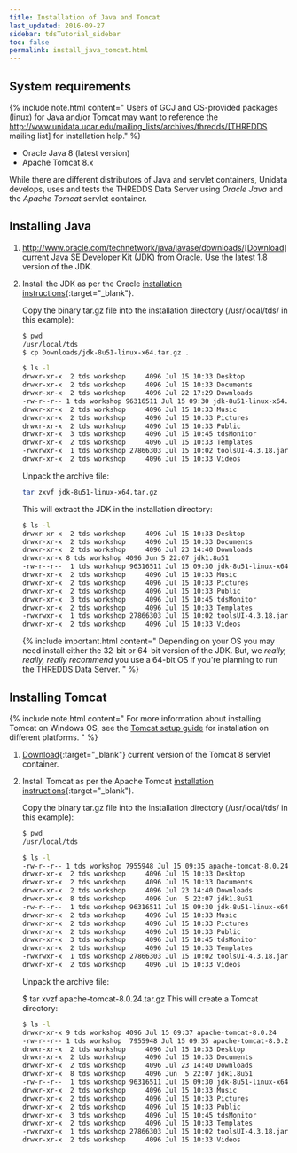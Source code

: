 ```yaml
---
title: Installation of Java and Tomcat
last_updated: 2016-09-27 
sidebar: tdsTutorial_sidebar
toc: false
permalink: install_java_tomcat.html
---
```


## System requirements

{% include note.html content="
Users of GCJ and OS-provided packages (linux) for Java and/or Tomcat may want to reference the http://www.unidata.ucar.edu/mailing_lists/archives/thredds/[THREDDS mailing list] for installation help."
%}

* Oracle Java 8 (latest version)
* Apache Tomcat 8.x

While there are different distributors of Java and servlet containers, Unidata develops, uses and tests the THREDDS Data Server using _Oracle Java_ and the _Apache Tomcat_ servlet container.

## Installing Java

1.  http://www.oracle.com/technetwork/java/javase/downloads/[Download] current Java SE Developer Kit (JDK) from Oracle. Use the latest 1.8 version of the JDK.

2.  Install the JDK as per the Oracle [installation instructions](http://docs.oracle.com/javase/8/docs/technotes/guides/install/install_overview.html){:target="_blank"}.

    Copy the binary tar.gz file into the installation directory (/usr/local/tds/ in this example):

    ~~~ bash
    $ pwd
    /usr/local/tds
    $ cp Downloads/jdk-8u51-linux-x64.tar.gz .

    $ ls -l
    drwxr-xr-x  2 tds workshop     4096 Jul 15 10:33 Desktop
    drwxr-xr-x  2 tds workshop     4096 Jul 15 10:33 Documents
    drwxr-xr-x  2 tds workshop     4096 Jul 22 17:29 Downloads
    -rw-r--r-- 1 tds workshop 96316511 Jul 15 09:30 jdk-8u51-linux-x64.tar.gz
    drwxr-xr-x  2 tds workshop     4096 Jul 15 10:33 Music
    drwxr-xr-x  2 tds workshop     4096 Jul 15 10:33 Pictures
    drwxr-xr-x  2 tds workshop     4096 Jul 15 10:33 Public
    drwxr-xr-x  3 tds workshop     4096 Jul 15 10:45 tdsMonitor
    drwxr-xr-x  2 tds workshop     4096 Jul 15 10:33 Templates
    -rwxrwxr-x  1 tds workshop 27866303 Jul 15 10:02 toolsUI-4.3.18.jar
    drwxr-xr-x  2 tds workshop     4096 Jul 15 10:33 Videos
    ~~~

    Unpack the archive file:

    ~~~ bash
    tar zxvf jdk-8u51-linux-x64.tar.gz
    ~~~

    This will extract the JDK in the installation directory:

    ~~~ bash
    $ ls -l
    drwxr-xr-x  2 tds workshop     4096 Jul 15 10:33 Desktop
    drwxr-xr-x  2 tds workshop     4096 Jul 15 10:33 Documents
    drwxr-xr-x  2 tds workshop     4096 Jul 23 14:40 Downloads
    drwxr-xr-x 8 tds workshop 4096 Jun 5 22:07 jdk1.8u51
    -rw-r--r--  1 tds workshop 96316511 Jul 15 09:30 jdk-8u51-linux-x64.tar.gz
    drwxr-xr-x  2 tds workshop     4096 Jul 15 10:33 Music
    drwxr-xr-x  2 tds workshop     4096 Jul 15 10:33 Pictures
    drwxr-xr-x  2 tds workshop     4096 Jul 15 10:33 Public
    drwxr-xr-x  3 tds workshop     4096 Jul 15 10:45 tdsMonitor
    drwxr-xr-x  2 tds workshop     4096 Jul 15 10:33 Templates
    -rwxrwxr-x  1 tds workshop 27866303 Jul 15 10:02 toolsUI-4.3.18.jar
    drwxr-xr-x  2 tds workshop     4096 Jul 15 10:33 Videos
    ~~~

    {% include important.html content="
    Depending on your OS you may need install either the 32-bit or 64-bit version of the JDK.
    But, we *really, really, really recommend* you use a 64-bit OS if you're planning to run the THREDDS Data Server.
    " %}

## Installing Tomcat

{% include note.html content="
For more information about installing Tomcat on Windows OS, see the [Tomcat setup guide](http://tomcat.apache.org/tomcat-8.0-doc/setup.html#Windows) for installation on different platforms.
" %}

1.  [Download](http://tomcat.apache.org/download-80.cgi){:target="_blank"} current version of the Tomcat 8 servlet container.
2.  Install Tomcat as per the Apache Tomcat [installation instructions](http://tomcat.apache.org/tomcat-8.0-doc/setup.html){:target="_blank"}.

    Copy the binary tar.gz file into the installation directory (/usr/local/tds/ in this example):

    ~~~ bash
    $ pwd
    /usr/local/tds

    $ ls -l
    -rw-r--r-- 1 tds workshop 7955948 Jul 15 09:35 apache-tomcat-8.0.24.tar.gz
    drwxr-xr-x  2 tds workshop     4096 Jul 15 10:33 Desktop
    drwxr-xr-x  2 tds workshop     4096 Jul 15 10:33 Documents
    drwxr-xr-x  2 tds workshop     4096 Jul 23 14:40 Downloads
    drwxr-xr-x  8 tds workshop     4096 Jun  5 22:07 jdk1.8u51
    -rw-r--r--  1 tds workshop 96316511 Jul 15 09:30 jdk-8u51-linux-x64.tar.gz
    drwxr-xr-x  2 tds workshop     4096 Jul 15 10:33 Music
    drwxr-xr-x  2 tds workshop     4096 Jul 15 10:33 Pictures
    drwxr-xr-x  2 tds workshop     4096 Jul 15 10:33 Public
    drwxr-xr-x  3 tds workshop     4096 Jul 15 10:45 tdsMonitor
    drwxr-xr-x  2 tds workshop     4096 Jul 15 10:33 Templates
    -rwxrwxr-x  1 tds workshop 27866303 Jul 15 10:02 toolsUI-4.3.18.jar
    drwxr-xr-x  2 tds workshop     4096 Jul 15 10:33 Videos
    ~~~

    Unpack the archive file:

    $ tar xvzf apache-tomcat-8.0.24.tar.gz
    This will create a Tomcat directory:

    ~~~ bash
    $ ls -l
    drwxr-xr-x 9 tds workshop 4096 Jul 15 09:37 apache-tomcat-8.0.24
    -rw-r--r-- 1 tds workshop  7955948 Jul 15 09:35 apache-tomcat-8.0.24.tar.gz
    drwxr-xr-x  2 tds workshop     4096 Jul 15 10:33 Desktop
    drwxr-xr-x  2 tds workshop     4096 Jul 15 10:33 Documents
    drwxr-xr-x  2 tds workshop     4096 Jul 23 14:40 Downloads
    drwxr-xr-x  8 tds workshop     4096 Jun  5 22:07 jdk1.8u51
    -rw-r--r--  1 tds workshop 96316511 Jul 15 09:30 jdk-8u51-linux-x64.tar.gz
    drwxr-xr-x  2 tds workshop     4096 Jul 15 10:33 Music
    drwxr-xr-x  2 tds workshop     4096 Jul 15 10:33 Pictures
    drwxr-xr-x  2 tds workshop     4096 Jul 15 10:33 Public
    drwxr-xr-x  3 tds workshop     4096 Jul 15 10:45 tdsMonitor
    drwxr-xr-x  2 tds workshop     4096 Jul 15 10:33 Templates
    -rwxrwxr-x  1 tds workshop 27866303 Jul 15 10:02 toolsUI-4.3.18.jar
    drwxr-xr-x  2 tds workshop     4096 Jul 15 10:33 Videos
    ~~~
